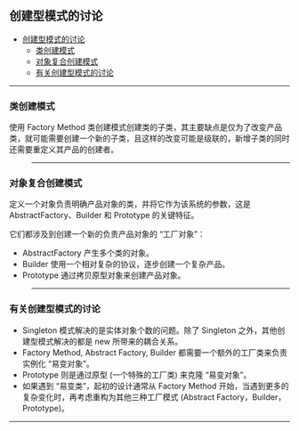 ## 创建型模式的讨论

- [创建型模式的讨论](#创建型模式的讨论)
  - [类创建模式](#类创建模式)
  - [对象复合创建模式](#对象复合创建模式)
  - [有关创建型模式的讨论](#有关创建型模式的讨论)

---
### 类创建模式

使用 Factory Method 类创建模式创建类的子类，其主要缺点是仅为了改变产品类，就可能需要创建一个新的子类，且这样的改变可能是级联的，新增子类的同时还需要重定义其产品的创建者。

>---
### 对象复合创建模式

定义一个对象负责明确产品对象的类，并将它作为该系统的参数，这是 AbstractFactory、Builder 和 Prototype 的关键特征。

它们都涉及到创建一个新的负责产品对象的 “工厂对象”：
  - AbstractFactory 产生多个类的对象。
  - Builder 使用一个相对复杂的协议，逐步创建一个复杂产品。
  - Prototype 通过拷贝原型对象来创建产品对象。

>---
### 有关创建型模式的讨论

- Singleton 模式解决的是实体对象个数的问题。除了 Singleton 之外，其他创建型模式解决的都是 new 所带来的耦合关系。
- Factory Method, Abstract Factory, Builder 都需要一个额外的工厂类来负责实例化 “易变对象”。
- Prototype 则是通过原型 (一个特殊的工厂类) 来克隆 “易变对象”。
- 如果遇到 “易变类”，起初的设计通常从 Factory Method 开始，当遇到更多的复杂变化时，再考虑重构为其他三种工厂模式 (Abstract Factory，Builder，Prototype)。

---